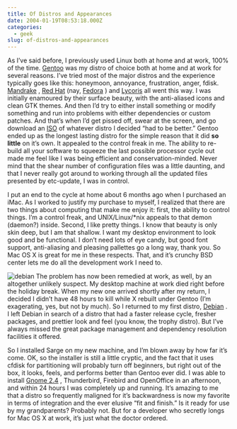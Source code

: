```yaml
---
title: Of Distros and Appearances
date: 2004-01-19T08:53:18.000Z
categories:
  - geek
slug: of-distros-and-appearances
---
```

As I’ve said before, I previously used Linux both at home and at work, 100% of the time. [Gentoo][1]  was my distro of choice both at home and at work for several reasons. I’ve tried most of the major distros and the experience typically goes like this: honeymoon, annoyance, frustration, anger, fdisk. [Mandrake][2] , [Red Hat][3]  (nay, [Fedora][4] ) and [Lycoris][5]  all went this way. I was initially enamoured by their surface beauty, with the anti-aliased icons and clean <span class="caps">GTK</span> themes. And then I’d try to either install something or modify something and run into problems with either dependencies or custom patches. And that’s when I’d get pissed off, swear at the screen, and go download an [<span class="caps">ISO</span>][6]  of whatever distro I decided “had to be better.” Gentoo ended up as the longest lasting distro for the simple reason that it did **so little** on it’s own. It appealed to the control freak in me. The ability to re-build all your software to squeeze the last possible processor cycle out made me feel like I was being efficient and conservation-minded. Never mind that the shear number of configuration files was a little daunting, and that I never really got around to working through all the updated files presented by etc-update, I was in control.

I put an end to the cycle at home about 6 months ago when I purchased an iMac. As I worked to justify my purchase to myself, I realized that there are two things about computing that make me enjoy it: first, the ability to control things. I’m a control freak, and <span class="caps">UNIX</span>/Linux/*nix appeals to that demon (daemon?) inside. Second, I like pretty things. I know that beauty is only skin deep, but I am that shallow. I want my desktop environment to look good and be functional. I don’t need lots of eye candy, but good font support, anti-aliasing and pleasing pallettes go a long way, thank you. So Mac <span class="caps">OS</span> X is great for me in these respects. That, and it’s crunchy <span class="caps">BSD</span> center lets me do all the development work I need to.

![debian][7] The problem has now been remedied at work, as well, by an altogether unlikely suspect. My desktop machine at work died right before the holiday break. When my new one arrived shortly after my return, I decided I didn’t have 48 hours to kill while X rebuilt under Gentoo (I’m exagerating, yes, but not by much). So I returned to my first distro, [Debian][8] . I left Debian in search of a distro that had a faster release cycle, fresher packages, and prettier look and feel (you know, the trophy distro). But I’ve always missed the great package management and dependency resolution facilities it offered.

So I installed Sarge on my new machine, and I’m blown away by how far it’s come. <span class="caps">OK</span>, so the installer is still a little cryptic, and the fact that it uses cfdisk for partitioning will probably turn off beginners, but right out of the box, it looks, feels, and performs better than Gentoo ever did. I was able to install [Gnome 2.4][9] , Thunderbird, Firebird and OpenOffice in an afternoon, and within 24 hours I was completely up and running. It’s amazing to me that a distro so frequently maligned for it’s backwardness is now my favorite in terms of integration and the ever elusive “fit and finish.” Is it ready for use by my grandparents? Probably not. But for a developer who secretly longs for Mac <span class="caps">OS</span> X at work, it’s just what the doctor ordered.



 [1]: http://www.gentoo.org
 [2]: http://www.mandrake.com
 [3]: http://www.redhat.com
 [4]: http://fedora.redhat.com
 [5]: http://lycoris.com/
 [6]: http://linuxiso.org
 [7]: http://www.yergler.net/averages/archives/images/debian.png/debian.png
 [8]: http://www.debian.org
 [9]: http://gnome.org
